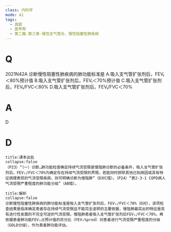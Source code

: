 ```yaml
---
class: 内科学
mode: A1
tags:
  - 真题
  - 医考帮
  - 第二篇-第三章-慢性支气管炎、慢性阻塞性肺疾病
---
```


# Q
2021N42A 诊断慢性阻塞性肺疾病的肺功能标准是
A.吸入支气管扩张剂后，FEV₁＜80%预计值
B.吸入支气管扩张剂后，FEV₁＜70%预计值
C.吸入支气管扩张剂后，FEV₁/FVC＜80%
D.吸入支气管扩张剂后，FEV₁/FVC＜70%

# A
D
# D
```ad-note
title:课本出处
collapse:false
（P23）“（一）诊断…肺功能检查确定持续气流受限是慢阻肺诊断的必备条件，吸入支气管扩张剂后，FEV₁/FVC＜70%为确定存在持续气流受限的界限，若能同时排除其他已知病因或具有特征病理表现的气流受限疾病，则可明确诊断为慢阻肺”（D对C错）。（P24）“表2-3-1 COPD病人气流受限严重程度的肺功能分级”（AB错）。
```

```ad-summary
title:解析
collapse:false
诊断慢性阻塞性肺疾病的肺功能标准是吸入支气管扩张剂后，FEV₁/FVC＜70%（D对），该项检查结果是临床确定患者存在持续气流受限且不能完全逆转的主要依据，慢阻肺最突出的特征是具有进行性发展的不完全可逆的气流受限。慢阻肺患者吸入支气管扩张剂后FEV₁/FVC＜70%，再依据患者肺功能FEV₁占预计值的百分比（FEV₁%pred）对患者进行气流受限严重程度的分级（GOLD分级），作为患者肺功能评估。
```


